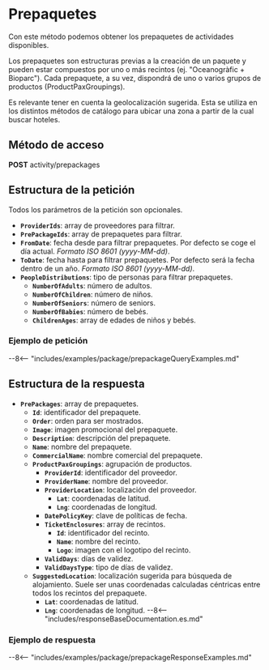 # Prepaquetes

Con este método podemos obtener los prepaquetes de actividades disponibles.

Los prepaquetes son estructuras previas a la creación de un paquete y pueden estar compuestos por uno o más recintos (ej. "Oceanogràfic + Bioparc"). Cada prepaquete, a su vez, dispondrá de uno o varios grupos de productos (ProductPaxGroupings).

Es relevante tener en cuenta la geolocalización sugerida. Esta se utiliza en los distintos métodos de catálogo para ubicar una zona a partir de la cual buscar hoteles.

## Método de acceso

**POST** activity/prepackages

## Estructura de la petición
Todos los parámetros de la petición son opcionales.

- **``ProviderIds``**: array de proveedores para filtrar.
- **``PrePackageIds``**: array de prepaquetes para filtrar.
- **``FromDate``**: fecha desde para filtrar prepaquetes. Por defecto se coge el día actual. *Formato ISO 8601 (yyyy-MM-dd)*.
- **``ToDate``**: fecha hasta para filtrar prepaquetes. Por defecto será la fecha dentro de un año. *Formato ISO 8601 (yyyy-MM-dd)*.
- **``PeopleDistributions``**: tipo de personas para filtrar prepaquetes.
    - **``NumberOfAdults``**: número de adultos.
    - **``NumberOfChildren``**: número de niños.
    - **``NumberOfSeniors``**: número de seniors.
    - **``NumberOfBabies``**: número de bebés.
    - **``ChildrenAges``**: array de edades de niños y bebés.

### Ejemplo de petición

--8<-- "includes/examples/package/prepackageQueryExamples.md"

## Estructura de la respuesta

- **``PrePackages``**: array de prepaquetes.
    - **``Id``**: identificador del prepaquete.
    - **``Order``**: orden para ser mostrados.
    - **``Image``**: imagen promocional del prepaquete.
    - **``Description``**: descripción del prepaquete.
    - **``Name``**: nombre del prepaquete.
    - **``CommercialName``**: nombre comercial del prepaquete.
    - **``ProductPaxGroupings``**: agrupación de productos.
        - **``ProviderId``**: identificador del proveedor.
        - **``ProviderName``**: nombre del proveedor.
        - **``ProviderLocation``**: localización del proveedor.
            - **`Lat`**: coordenadas de latitud.
            - **`Lng`**: coordenadas de longitud.
        - **``DatePolicyKey``**: clave de políticas de fecha.
        - **``TicketEnclosures``**: array de recintos.
            - **``Id``**: identificador del recinto.
            - **``Name``**: nombre del recinto.
            - **``Logo``**: imagen con el logotipo del recinto.
        - **``ValidDays``**: días de validez.
        - **``ValidDaysType``**: tipo de días de validez.
    - **``SuggestedLocation``**: localización sugerida para búsqueda de alojamiento. Suele ser unas coordenadas calculadas céntricas entre todos los recintos del prepaquete.
        - **`Lat`**: coordenadas de latitud.
        - **`Lng`**: coordenadas de longitud.
--8<-- "includes/responseBaseDocumentation.es.md"

### Ejemplo de respuesta

--8<-- "includes/examples/package/prepackageResponseExamples.md"
